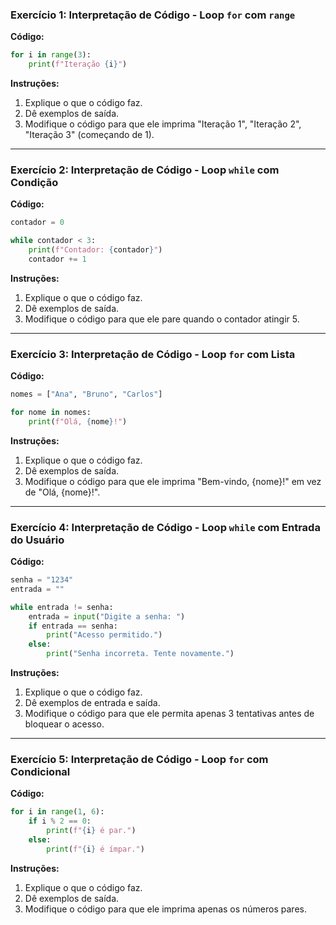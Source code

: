 ### Exercício 1: Interpretação de Código - Loop `for` com `range`

**Código:**
```python
for i in range(3):
    print(f"Iteração {i}")
```

**Instruções:**
1. Explique o que o código faz.
2. Dê exemplos de saída.
3. Modifique o código para que ele imprima "Iteração 1", "Iteração 2", "Iteração 3" (começando de 1).

---

### Exercício 2: Interpretação de Código - Loop `while` com Condição

**Código:**
```python
contador = 0

while contador < 3:
    print(f"Contador: {contador}")
    contador += 1
```

**Instruções:**
1. Explique o que o código faz.
2. Dê exemplos de saída.
3. Modifique o código para que ele pare quando o contador atingir 5.

---

### Exercício 3: Interpretação de Código - Loop `for` com Lista

**Código:**
```python
nomes = ["Ana", "Bruno", "Carlos"]

for nome in nomes:
    print(f"Olá, {nome}!")
```

**Instruções:**
1. Explique o que o código faz.
2. Dê exemplos de saída.
3. Modifique o código para que ele imprima "Bem-vindo, {nome}!" em vez de "Olá, {nome}!".

---

### Exercício 4: Interpretação de Código - Loop `while` com Entrada do Usuário

**Código:**
```python
senha = "1234"
entrada = ""

while entrada != senha:
    entrada = input("Digite a senha: ")
    if entrada == senha:
        print("Acesso permitido.")
    else:
        print("Senha incorreta. Tente novamente.")
```

**Instruções:**
1. Explique o que o código faz.
2. Dê exemplos de entrada e saída.
3. Modifique o código para que ele permita apenas 3 tentativas antes de bloquear o acesso.

---

### Exercício 5: Interpretação de Código - Loop `for` com Condicional

**Código:**
```python
for i in range(1, 6):
    if i % 2 == 0:
        print(f"{i} é par.")
    else:
        print(f"{i} é ímpar.")
```

**Instruções:**
1. Explique o que o código faz.
2. Dê exemplos de saída.
3. Modifique o código para que ele imprima apenas os números pares.